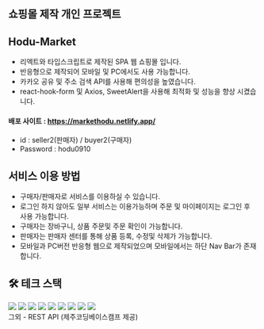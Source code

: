 ## 쇼핑몰 제작 개인 프로젝트
## Hodu-Market
- 리엑트와 타입스크립트로 제작된 SPA 웹 쇼핑몰 입니다.
- 반응형으로 제작되어 모바일 및 PC에서도 사용 가능합니다.
- 카카오 공유 및 주소 검색 API를 사용해 편의성을 높였습니다.
- react-hook-form 및 Axios, SweetAlert을 사용해 최적화 및 성능을 향상 시켰습니다.

#### 배포 사이트 : https://markethodu.netlify.app/
- id : seller2(판매자) / buyer2(구매자) 
- Password : hodu0910
  
## 서비스 이용 방법

- 구매자/판매자로 서비스를 이용하실 수 있습니다.
- 로그인 하지 않아도 일부 서비스는 이용가능하며 주문 및 마이페이지는 로그인 후 사용 가능합니다.
- 구매자는 장바구니, 상품 주문및 주문 확인이 가능합니다.
- 판매자는 판매자 센터를 통해 상품 등록, 수정및 삭제가 가능합니다.
- 모바일과 PC버전 반응형 웹으로 제작되었으며 모바일에서는 하단 Nav Bar가 존재합니다.


## 🛠 테크 스택
<img src="https://img.shields.io/badge/react-61DAFB?style=for-the-badge&logo=react&logoColor=white">  <img src="https://img.shields.io/badge/eslint-4B32C3?style=for-the-badge&logo=eslint&logoColor=white">  <img src="https://img.shields.io/badge/prettier-F7B93E?style=for-the-badge&logo=prettier&logoColor=white">  <img src="https://img.shields.io/badge/figma-F24E1E?style=for-the-badge&logo=figma&logoColor=white">  <img src="https://img.shields.io/badge/KakaoAPI-FFCD00?style=for-the-badge&logo=kakao&logoColor=white">  <img src="https://img.shields.io/badge/reacthookform-EC5990?style=for-the-badge&logo=reacthookform&logoColor=white">  <img src="https://img.shields.io/badge/netlify-00C7B7?style=for-the-badge&logo=netlify&logoColor=white"> <img src="https://img.shields.io/badge/redux-764ABC?style=for-the-badge&logo=redux&logoColor=white"> <img src="https://img.shields.io/badge/axios-5A29E4?style=for-the-badge&logo=axios&logoColor=white"></br>
그외 - REST API (제주코딩베이스캠프 제공)
